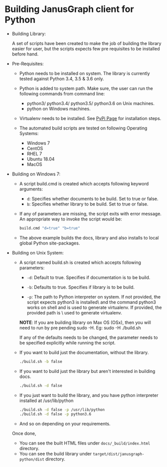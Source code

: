 # Building JanusGraph client for Python

-   Building Library:

    A set of scripts have been created to make the job of building the library easier for user, but the scripts
    expects few pre requisites to be installed before hand. 

-   Pre-Requisites:

    -   Python needs to be installed on system. The library is currently tested against Python
        3.4, 3.5 & 3.6 only.

    -   Python is added to system path. Make sure, the user can run the following commands from command line:
        -   python3/ python3.4/ python3.5/ python3.6 on Unix machines.
        -   python on Windows machines.

    -   Virtualenv needs to be installed. See [PyPi Page](https://pypi.org/project/virtualenv/) for installation steps.

    -   The automated build scripts are tested on following Operating Systems:
        -   Windows 7
        -   CentOS
        -   RHEL 7
        -   Ubuntu 18.04
        -   MacOS

-   Building on Windows 7:

    -   A script build.cmd is created which accepts following keyword arguments:
        -   `d`: Specifies whether documents to be build. Set to true or false.
        -   `b`: Specifies whether library to be build. Set to true or false.

    -   If any of parameters are missing, the script exits with error message. 
        An appropriate way to invoke the script would be:
        ```bash
        build.cmd "d=true" "b=true"
        ```

    -   The above example builds the docs, library and also installs to local global Python site-packages.

-   Building on Unix System:

    -   A script named build.sh is created which accepts following parameters:

        -   `-d`: Default to true. Specifies if documentation is to be build.
        
        -   `-b`: Defaults to true. Specifies if library is to be build.
        
        -   `-p`: The path to Python interpreter on system. If not provided, the script expects python3 is installed\\
             and the command python3 works on shell and is used to generate virtualenv. If provided, the provided path is \\
             used to generate virtualenv.

        **NOTE**: If you are building library on Max OS (OSx), then you will need to run by pre pending sudo -H. 
        Eg: sudo -H ./build.sh

        If any of the defaults needs to be changed, the parameter needs to be specified explicitly while running the script.
    
    -   If you want to build just the documentation, without the library.
        ```bash
        ./build.sh -b false
        ```
        
    -   If you want to build just the library but aren't interested in building docs.
        ```bash
        ./build.sh -d false
        ```
        
    -   If you just want to build the library, and you have python interpreter installed at /usr/lib/python
	
        ```bash
        ./build.sh -d false -p /usr/lib/python
        ./build.sh -d false -p python3.6
        ```
        
    -   And so on depending on your requirements.

    Once done,
    -   You can see the built HTML files under `docs/_build/index.html` directory.
    -   You can see the build library under `target/dist/janusgraph-python/dist` directory.

